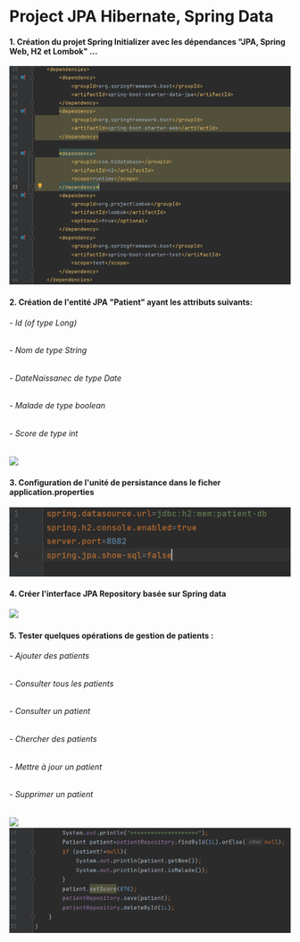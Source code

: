 <h1>Project JPA Hibernate, Spring Data</h1>


<h4>1. Création du projet Spring Initializer avec les dépendances "JPA, Spring Web, H2 et Lombok" ...</h4>
<img src="Screenshots/1.PNG">


<h4>2. Création de l'entité JPA "Patient" ayant les attributs suivants:<br></h4>
<h6> - Id (of type Long) <br> </h6>
<h6>- Nom de type String<br> </h6>
<h6> - DateNaissanec de type Date<br> </h6>
<h6> - Malade de type boolean<br> </h6>
<h6> - Score de type int <br> </h6>
  <img src="Screenshots/2.PNG">

<h4>3. Configuration de l'unité de persistance dans le ficher application.properties </h4>
<img src="Screenshots/3.PNG">

<h4>4. Créer l'interface JPA Repository basée sur Spring data</h4>
<img src="Screenshots/4.PNG">

<h4>5. Tester quelques opérations de gestion de patients :<br></h4>
<h6> - Ajouter des patients<br> </h6>
<h6> - Consulter tous les patients<br> </h6>
<h6> - Consulter un patient<br> </h6>
<h6> - Chercher des patients<br> </h6>
<h6> - Mettre à jour un patient <br> </h6>
<h6> - Supprimer un patient <br> </h6>
  <img src="Screenshots/5.PNG">
  <img src="Screenshots/6.PNG">
